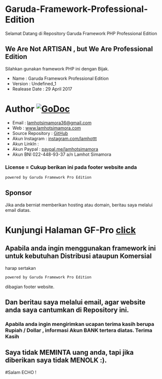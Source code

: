 # Garuda-Framework-Professional-Edition
Selamat Datang di Repository Garuda Framework PHP Professional Edition

## We Are Not ARTISAN , but We Are Professional Edition 

Silahkan gunakan framework PHP ini dengan Bijak.

* Name                : Garuda Framework Professional Edition
* Version           	: Undefined_1 
* Realease Date    	: 29 April 2017
# Author [![GoDoc](https://img.shields.io/twitter/url/http/shields.io.svg?style=social)](https://www.lamhotsimamora.com/) 
* Email            	: lamhotsimamora36@gmail.com 
* Web              	: <a href="https://lamhotsimamora.com" target="_blank">www.lamhotsimamora.com</a>
* Source Repository 	: </strong> <a href="https://github.com/lamhotsimamora/Garuda-Framework-Professional-Edition" target="_blank">GitHub</a>
* Akun Instagram      : <a href="https://www.instagram.com/lamhottt/" target="_blank">instagram.com/lamhottt</a>
* Akun LinkIn 		: <a href="#"></a>
* Akun Paypal         : <a href="https://www.paypal.me/lamhotsimamora" target="_blank">paypal.me/lamhotsimamora</a>
* Akun BNI 022-448-93-37 a/n Lamhot Simamora
### License = Cukup berikan ini pada footer website anda 
```go 
powered by Garuda Framework Pro Edition 
```
## Sponsor
Jika anda berniat memberikan hosting atau domain, beritau saya melalui email diatas.

# Kunjungi Halaman GF-Pro <a href="https://garudaframeworkpro.lamhotsimamora.com" target="_blank">click</a>

## Apabila anda ingin menggunakan framework ini untuk kebutuhan  Distribusi ataupun Komersial
harap sertakan 
```go 
powered by Garuda Framework Pro Edition 
```
dibagian footer website.

## Dan beritau saya melalui email, agar website anda saya cantumkan di Repository ini.

### Apabila anda ingin mengirimkan ucapan terima kasih berupa Rupiah / Dollar , informasi Akun BANK tertera diatas. Terima Kasih
## Saya tidak MEMINTA uang anda, tapi jika diberikan saya tidak MENOLK :).


#Salam ECHO !


